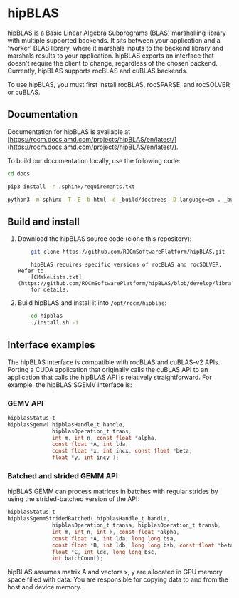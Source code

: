 # hipBLAS

hipBLAS is a Basic Linear Algebra Subprograms (BLAS) marshalling library with multiple supported
backends. It sits between your application and a 'worker' BLAS library, where it marshals inputs to the
backend library and marshals results to your application.  hipBLAS exports an interface that doesn't
require the client to change, regardless of the chosen backend. Currently, hipBLAS supports rocBLAS
and cuBLAS backends.

To use hipBLAS, you must first install rocBLAS, rocSPARSE, and rocSOLVER or cuBLAS.

## Documentation

Documentation for hipBLAS is available at
[https://rocm.docs.amd.com/projects/hipBLAS/en/latest/](https://rocm.docs.amd.com/projects/hipBLAS/en/latest/).

To build our documentation locally, use the following code:

```bash
cd docs

pip3 install -r .sphinx/requirements.txt

python3 -m sphinx -T -E -b html -d _build/doctrees -D language=en . _build/html
```

## Build and install

1. Download the hipBLAS source code (clone this repository):

    ```bash
        git clone https://github.com/ROCmSoftwarePlatform/hipBLAS.git
    ```

    ```note
        hipBLAS requires specific versions of rocBLAS and rocSOLVER. Refer to
        [CMakeLists.txt](https://github.com/ROCmSoftwarePlatform/hipBLAS/blob/develop/library/CMakeLists.txt)
        for details.
    ```

2. Build hipBLAS and install it into `/opt/rocm/hipblas`:

    ```bash
        cd hipblas
        ./install.sh -i
    ```

## Interface examples

The hipBLAS interface is compatible with rocBLAS and cuBLAS-v2 APIs. Porting a CUDA application
that originally calls the cuBLAS API to an application that calls the hipBLAS API is relatively
straightforward. For example, the hipBLAS SGEMV interface is:

### GEMV API

```c
hipblasStatus_t
hipblasSgemv( hipblasHandle_t handle,
              hipblasOperation_t trans,
              int m, int n, const float *alpha,
              const float *A, int lda,
              const float *x, int incx, const float *beta,
              float *y, int incy );
```

### Batched and strided GEMM API

hipBLAS GEMM can process matrices in batches with regular strides by using the strided-batched
version of the API:

```c
hipblasStatus_t
hipblasSgemmStridedBatched( hipblasHandle_t handle,
              hipblasOperation_t transa, hipblasOperation_t transb,
              int m, int n, int k, const float *alpha,
              const float *A, int lda, long long bsa,
              const float *B, int ldb, long long bsb, const float *beta,
              float *C, int ldc, long long bsc,
              int batchCount);
```

hipBLAS assumes matrix A and vectors x, y are allocated in GPU memory space filled with data. You
are responsible for copying data to and from the host and device memory.
